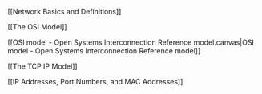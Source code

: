 [[Network Basics and Definitions]]

[[The OSI Model]]

[[OSI model - Open Systems Interconnection Reference model.canvas|OSI model - Open Systems Interconnection Reference model]]

[[The TCP IP Model]]

[[IP Addresses, Port Numbers, and MAC Addresses]]